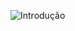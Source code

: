 ![Introdução](https://user-images.githubusercontent.com/41705596/190509360-b6d1849f-9e3a-483b-946c-ee763114ccfb.png)
